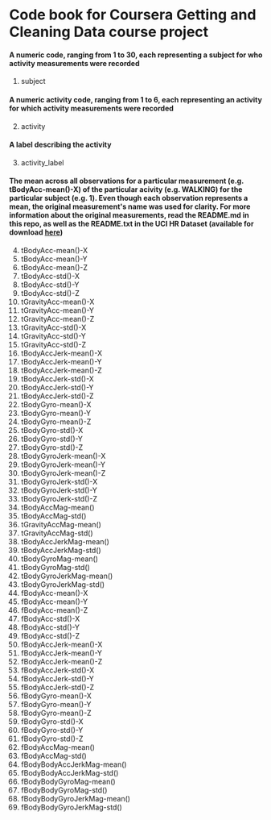 # Code book for Coursera Getting and Cleaning Data course project

#### A numeric code, ranging from 1 to 30, each representing a subject for who activity measurements were recorded
1.    subject

#### A numeric activity code, ranging from 1 to 6, each representing an activity for which activity measurements were recorded
2.    activity

#### A label describing the activity
3.    activity_label

#### The mean across all observations for a particular measurement (e.g. tBodyAcc-mean()-X) of the particular acivity (e.g. WALKING) for the particular subject (e.g. 1). Even though each observation represents a mean, the original measurement's name was used for clarity. For more information about the original measurements, read the README.md in this repo, as well as the README.txt in the UCI HR Dataset (available for download [here](https://d396qusza40orc.cloudfront.net/getdata%2Fprojectfiles%2FUCI%20HAR%20Dataset.zip))
4.    tBodyAcc-mean()-X
5.    tBodyAcc-mean()-Y
6.    tBodyAcc-mean()-Z
7.    tBodyAcc-std()-X
8.    tBodyAcc-std()-Y
9.    tBodyAcc-std()-Z
10.   tGravityAcc-mean()-X
11.   tGravityAcc-mean()-Y
12.   tGravityAcc-mean()-Z
13.   tGravityAcc-std()-X
14.   tGravityAcc-std()-Y
15.   tGravityAcc-std()-Z
16.   tBodyAccJerk-mean()-X
17.   tBodyAccJerk-mean()-Y
18.   tBodyAccJerk-mean()-Z
19.   tBodyAccJerk-std()-X
20.   tBodyAccJerk-std()-Y
21.   tBodyAccJerk-std()-Z
22.   tBodyGyro-mean()-X
23.   tBodyGyro-mean()-Y
24.   tBodyGyro-mean()-Z
25.   tBodyGyro-std()-X
26.   tBodyGyro-std()-Y
27.   tBodyGyro-std()-Z
28.   tBodyGyroJerk-mean()-X
29.   tBodyGyroJerk-mean()-Y
30.   tBodyGyroJerk-mean()-Z
31.   tBodyGyroJerk-std()-X
32.   tBodyGyroJerk-std()-Y
33.   tBodyGyroJerk-std()-Z
34.   tBodyAccMag-mean()
35.   tBodyAccMag-std()
36.   tGravityAccMag-mean()
37.   tGravityAccMag-std()
38.   tBodyAccJerkMag-mean()
39.   tBodyAccJerkMag-std()
40.   tBodyGyroMag-mean()
41.   tBodyGyroMag-std()
42.   tBodyGyroJerkMag-mean()
43.   tBodyGyroJerkMag-std()
44.   fBodyAcc-mean()-X
45.   fBodyAcc-mean()-Y
46.   fBodyAcc-mean()-Z
47.   fBodyAcc-std()-X
48.   fBodyAcc-std()-Y
49.   fBodyAcc-std()-Z
50.   fBodyAccJerk-mean()-X
51.   fBodyAccJerk-mean()-Y
52.   fBodyAccJerk-mean()-Z
53.   fBodyAccJerk-std()-X
54.   fBodyAccJerk-std()-Y
55.   fBodyAccJerk-std()-Z
56.   fBodyGyro-mean()-X
57.   fBodyGyro-mean()-Y
58.   fBodyGyro-mean()-Z
59.   fBodyGyro-std()-X
60.   fBodyGyro-std()-Y
61.   fBodyGyro-std()-Z
62.   fBodyAccMag-mean()
63.   fBodyAccMag-std()
64.   fBodyBodyAccJerkMag-mean()
65.   fBodyBodyAccJerkMag-std()
66.   fBodyBodyGyroMag-mean()
67.   fBodyBodyGyroMag-std()
68.   fBodyBodyGyroJerkMag-mean()
69.   fBodyBodyGyroJerkMag-std()
